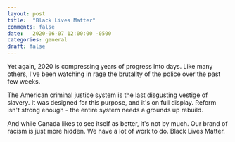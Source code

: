 ```yaml
---
layout: post
title:  "Black Lives Matter"
comments: false
date:   2020-06-07 12:00:00 -0500
categories: general
draft: false
---
```


Yet again, 2020 is compressing years of progress into days. Like many others, I've been watching in rage the brutality of the police over the past few weeks. 

The American criminal justice system is the last disgusting vestige of slavery. It was designed for this purpose, and it's on full display. Reform isn't strong enough - the entire system needs a grounds up rebuild.

And while Canada likes to see itself as better, it's not by much. Our brand of racism is just more hidden. We have a lot of work to do. Black Lives Matter.
